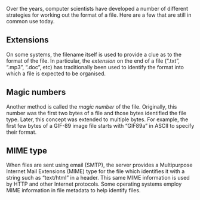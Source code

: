 Over the years, computer scientists have developed a number of different strategies for working out the format of a file. Here are a few that are still in common use today.

Extensions
----
On some systems, the filename itself is used to provide a clue as to the format of the file. In particular, the *extension* on the end of a file (“.txt”, “.mp3”, “.doc”,  etc) has traditionally been used to identify the format into which a file is expected to be organised.

Magic numbers
----
Another method is called the *magic number* of the file. Originally, this number was the first two bytes of a file and those bytes identified the file type. Later, this concept was extended to multiple bytes. For example, the first few bytes of a GIF-89 image file starts with “GIF89a” in ASCII to specify their format.

MIME type
----
When files are sent using email (SMTP), the server provides a Multipurpose Internet Mail Extensions (MIME) type for the file which identifies it with a string such as “text/html” in a header. This same MIME information is used by HTTP and other Internet protocols. Some operating systems employ MIME information in file metadata to help identify files.

